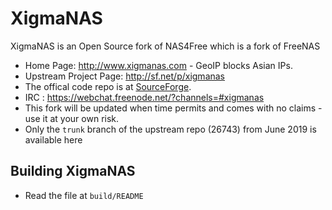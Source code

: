 # XigmaNAS
XigmaNAS is an Open Source fork of NAS4Free which is a fork of FreeNAS

* Home Page: http://www.xigmanas.com - GeoIP blocks Asian IPs.
* Upstream Project Page: http://sf.net/p/xigmanas
* The offical code repo is at [SourceForge](https://sourceforge.net/p/xigmanas/code).
* IRC : https://webchat.freenode.net/?channels=#xigmanas
* This fork will be updated when time permits and comes with no claims - use it at your own risk.
* Only the `trunk` branch of the upstream repo (26743) from June 2019 is available here

## Building XigmaNAS
* Read the file at `build/README`
